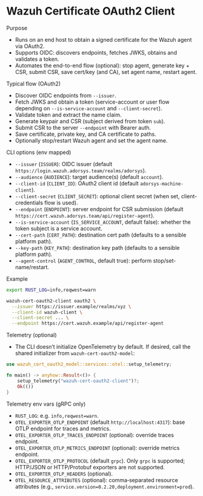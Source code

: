 # Wazuh Certificate OAuth2 Client

Purpose

- Runs on an end host to obtain a signed certificate for the Wazuh agent via OAuth2.
- Supports OIDC: discovers endpoints, fetches JWKS, obtains and validates a token.
- Automates the end-to-end flow (optional): stop agent, generate key + CSR, submit CSR, save cert/key (and CA), set agent name, restart agent.

Typical flow (OAuth2)

- Discover OIDC endpoints from `--issuer`.
- Fetch JWKS and obtain a token (service-account or user flow depending on `--is-service-account` and `--client-secret`).
- Validate token and extract the name claim.
- Generate keypair and CSR (subject derived from token `sub`).
- Submit CSR to the server `--endpoint` with Bearer auth.
- Save certificate, private key, and CA certificate to paths.
- Optionally stop/restart Wazuh agent and set the agent name.

CLI options (env mapped)

- `--issuer` (`ISSUER`): OIDC issuer (default `https://login.wazuh.adorsys.team/realms/adorsys`).
- `--audience` (`AUDIENCE`): target audience(s) (default `account`).
- `--client-id` (`CLIENT_ID`): OAuth2 client id (default `adorsys-machine-client`).
- `--client-secret` (`CLIENT_SECRET`): optional client secret (when set, client-credentials flow is used).
- `--endpoint` (`ENDPOINT`): server endpoint for CSR submission (default `https://cert.wazuh.adorsys.team/api/register-agent`).
- `--is-service-account` (`IS_SERVICE_ACCOUNT`, default false): whether the token subject is a service account.
- `--cert-path` (`CERT_PATH`): destination cert path (defaults to a sensible platform path).
- `--key-path` (`KEY_PATH`): destination key path (defaults to a sensible platform path).
- `--agent-control` (`AGENT_CONTROL`, default true): perform stop/set-name/restart.

Example

```bash
export RUST_LOG=info,reqwest=warn

wazuh-cert-oauth2-client oauth2 \
  --issuer https://issuer.example/realms/xyz \
  --client-id wazuh-client \
  --client-secret ... \
  --endpoint https://cert.wazuh.example/api/register-agent
```

Telemetry (optional)

- The CLI doesn’t initialize OpenTelemetry by default. If desired, call the shared initializer from `wazuh-cert-oauth2-model`:

```rust
use wazuh_cert_oauth2_model::services::otel::setup_telemetry;

fn main() -> anyhow::Result<()> {
    setup_telemetry("wazuh-cert-oauth2-client")?;
    Ok(())
}
```

Telemetry env vars (gRPC only)

- `RUST_LOG`: e.g. `info,reqwest=warn`.
- `OTEL_EXPORTER_OTLP_ENDPOINT` (default `http://localhost:4317`): base OTLP endpoint for traces and metrics.
- `OTEL_EXPORTER_OTLP_TRACES_ENDPOINT` (optional): override traces endpoint.
- `OTEL_EXPORTER_OTLP_METRICS_ENDPOINT` (optional): override metrics endpoint.
- `OTEL_EXPORTER_OTLP_PROTOCOL` (default `grpc`). Only `grpc` is supported; HTTP/JSON or HTTP/Protobuf exporters are not supported.
- `OTEL_EXPORTER_OTLP_HEADERS` (optional).
- `OTEL_RESOURCE_ATTRIBUTES` (optional): comma‑separated resource attributes (e.g., `service.version=0.2.20,deployment.environment=prod`).
